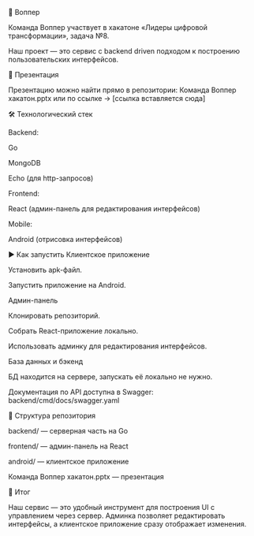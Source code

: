 🚀 Воппер

Команда Воппер участвует в хакатоне «Лидеры цифровой трансформации», задача №8.

Наш проект — это сервис с backend driven подходом к построению пользовательских интерфейсов.

📑 Презентация

Презентацию можно найти прямо в репозитории:
Команда Воппер хакатон.pptx
или по ссылке → [ссылка вставляется сюда]

🛠 Технологический стек

Backend:

Go

MongoDB

Echo (для http-запросов)

Frontend:

React (админ-панель для редактирования интерфейсов)

Mobile:

Android (отрисовка интерфейсов)

▶️ Как запустить
Клиентское приложение

Установить apk-файл.

Запустить приложение на Android.

Админ-панель

Клонировать репозиторий.

Собрать React-приложение локально.

Использовать админку для редактирования интерфейсов.

База данных и бэкенд

БД находится на сервере, запускать её локально не нужно.

Документация по API доступна в Swagger:
backend/cmd/docs/swagger.yaml

📂 Структура репозитория

backend/ — серверная часть на Go

frontend/ — админ-панель на React

android/ — клиентское приложение

Команда Воппер хакатон.pptx — презентация

📌 Итог

Наш сервис — это удобный инструмент для построения UI с управлением через сервер. Админка позволяет редактировать интерфейсы, а клиентское приложение сразу отображает изменения.
